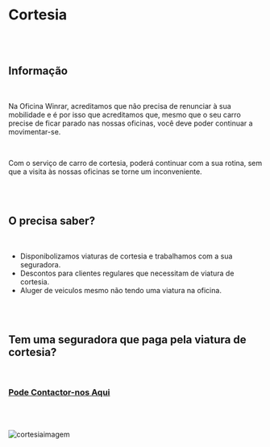 # Cortesia

<br />
<br />

## Informação

<br />

Na Oficina Winrar, acreditamos que não precisa de renunciar à sua mobilidade e é por isso que acreditamos que, mesmo que o seu carro precise de ficar parado nas nossas oficinas, você deve poder continuar a movimentar-se.

<br />

Com o serviço de carro de cortesia, poderá continuar com a sua rotina, sem que a visita às nossas oficinas se torne um inconveniente.

<br />
<br />

## O precisa saber?

<br />

+ Disponibolizamos viaturas de cortesia e trabalhamos com a sua seguradora.
+ Descontos para clientes regulares que necessitam de viatura de cortesia.
+ Aluger de veiculos mesmo não tendo uma viatura na oficina.

<br />
<br />

## Tem uma seguradora que paga pela viatura de cortesia?

<br />

### [Pode Contactor-nos Aqui](https://a70563.github.io/TP3/Contactos)

<br />
<br />

![cortesiaimagem](https://cdn.discordapp.com/attachments/1049372613945851975/1188091547024105512/5.png?ex=6599437a&is=6586ce7a&hm=ad00a16ce9854e7b916cb1cd1377f5fb607610b3fff4a7453d011ef40f7f5ed9&)